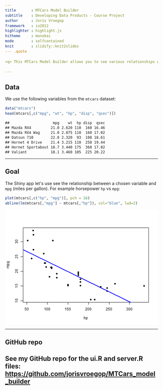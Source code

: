 ```yaml
---
title       : MTCars Model Builder
subtitle    : Developing Data Products - Course Project
author      : Joris Vroegop
framework   : io2012      
highlighter : highlight.js
hitheme     : monokai
mode        : selfcontained
knit        : slidify::knit2slides
--- .quote

<q> This MTCars Model Builder allows you to see various relationships with MPG.</q>

---
```

  
## Data

We use the following variables from the `mtcars` dataset:


```r
data("mtcars")
head(mtcars[,c("mpg", "wt", "hp", "disp", "qsec")])
```

```
##                    mpg    wt  hp disp  qsec
## Mazda RX4         21.0 2.620 110  160 16.46
## Mazda RX4 Wag     21.0 2.875 110  160 17.02
## Datsun 710        22.8 2.320  93  108 18.61
## Hornet 4 Drive    21.4 3.215 110  258 19.44
## Hornet Sportabout 18.7 3.440 175  360 17.02
## Valiant           18.1 3.460 105  225 20.22
```

---

## Goal

The Shiny app let's use see the relationship between a chosen variable and `mpg` (miles per gallon). For example horsepower `hp` vs `mpg`:


```r
plot(mtcars[,c("hp", "mpg")], pch = 16)
abline(lm(mtcars[,"mpg"] ~ mtcars[,"hp"]), col="blue", lwd=2)
```

<img src="assets/fig/fig1-1.png" title="plot of chunk fig1" alt="plot of chunk fig1" style="display: block; margin: auto;" />

---


## GitHub repo

See my GitHub repo for the ui.R and server.R files: 
https://github.com/jorisvroegop/MTCars_model_builder
---

